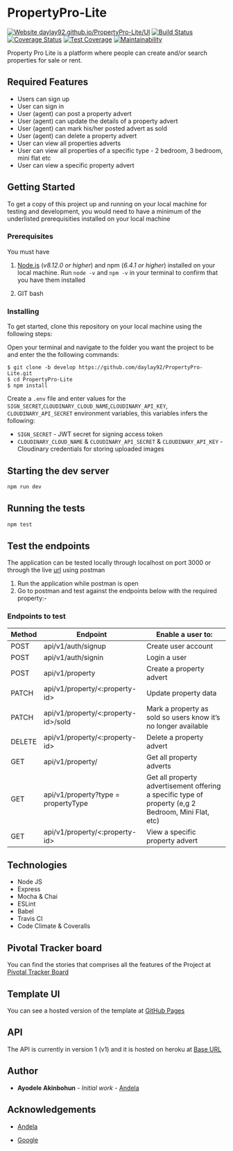# PropertyPro-Lite
[![Website daylay92.github.io/PropertyPro-Lite/UI](https://img.shields.io/website-up-down-green-red/https/daylay92.github.io/PropertyPro-Lite/UI.svg)](https://daylay92.github.io/PropertyPro-Lite/UI/)
[![Build Status](https://travis-ci.org/daylay92/PropertyPro-Lite.svg?branch=develop)](https://travis-ci.org/daylay92/PropertyPro-Lite)
[![Coverage Status](https://coveralls.io/repos/github/daylay92/PropertyPro-Lite/badge.svg?branch=develop)](https://coveralls.io/github/daylay92/PropertyPro-Lite?branch=develop)
[![Test Coverage](https://api.codeclimate.com/v1/badges/b0434f953d7534ab7c6d/test_coverage)](https://codeclimate.com/github/daylay92/PropertyPro-Lite/test_coverage)
[![Maintainability](https://api.codeclimate.com/v1/badges/b0434f953d7534ab7c6d/maintainability)](https://codeclimate.com/github/daylay92/PropertyPro-Lite/maintainability)


Property Pro Lite is a platform where people can create and/or search properties for sale or rent.

## Required Features

- Users can sign up
- User can sign in
- User (agent) can post a property advert
- User (agent) can update the details of a property advert
- User (agent) can mark his/her posted advert as sold
- User (agent) can delete a property advert
- User can view all properties adverts
- User can view all properties of a specific type - 2 bedroom, 3 bedroom, mini flat etc
- User can view a specific property advert

## Getting Started

To get a copy of this project up and running on your local machine for testing and development, you would need to have a minimum of the underlisted prerequisities installed on your local machine

### Prerequisites

You must have

1. [Node.js](https://nodejs.org/) (_v8.12.0 or higher_) and npm (_6.4.1 or higher_) installed on your local machine. Run `node -v` and `npm -v` in your terminal to confirm that you have them installed

2. GIT bash

### Installing

To get started, clone this repository on your local machine using the following steps:

Open your terminal and navigate to the folder you want the project to be and enter the the following commands:

```
$ git clone -b develop https://github.com/daylay92/PropertyPro-Lite.git
$ cd PropertyPro-Lite
$ npm install
```

Create a `.env` file and enter values for the `SIGN_SECRET`,`CLOUDINARY_CLOUD_NAME`,`CLOUDINARY_API_KEY`,  `CLOUDINARY_API_SECRET` environment variables, this variables infers the following: 

- `SIGN_SECRET` -  JWT secret for signing access token
- `CLOUDINARY_CLOUD_NAME` & `CLOUDINARY_API_SECRET` & `CLOUDINARY_API_KEY` -  Cloudinary credentials for storing uploaded images

## Starting the dev server

```bash
npm run dev
```

## Running the tests

```bash
npm test
```
## Test the endpoints

The application can be tested locally through localhost on port 3000 or through the live [url](https://propertypro-l-ite.herokuapp.com/) using postman

1. Run the application while postman is open
2. Go to postman and test against the endpoints below with the required property:-

### Endpoints to test

Method        | Endpoint      | Enable a user to: |
------------- | ------------- | ---------------
POST  | api/v1/auth/signup  | Create user account  |
POST  | api/v1/auth/signin  | Login a user |
POST  | api/v1/property  | Create a property advert |
PATCH  | api/v1/property/<:property-id>  | Update property data |
PATCH  | api/v1/property/<:property-id>/sold  | Mark a property as sold so users know it’s no longer available |
DELETE  | api/v1/property/<:property-id>  | Delete a property advert |
GET  | api/v1/property/ | Get all property adverts |
GET  | api/v1/property?type =​ propertyType  | Get all property advertisement offering a specific type of property (e,g 2 Bedroom, Mini Flat, etc) |
GET  | api/v1/property/<:property-id>  | View a specific property advert |


## Technologies

- Node JS
- Express
- Mocha & Chai
- ESLint
- Babel
- Travis CI
- Code Climate & Coveralls

## Pivotal Tracker board
You can find the stories that comprises all the features of the Project at [Pivotal Tracker Board](https://www.pivotaltracker.com/n/projects/2354238)


## Template UI

You can see a hosted version of the template at [GitHub Pages](http://daylay92.github.io/PropertyPro-Lite/UI/)

## API

The API is currently in version 1 (v1) and it is hosted on heroku at [Base URL](https://propertypro-l-ite.herokuapp.com/api/v1/)


## Author

- **Ayodele Akinbohun** - _Initial work_ - [Andela](https://andela.com/)


## Acknowledgements

* [Andela](https://andela.com/)

* [Google](https://google.com/)

